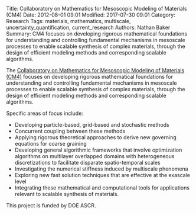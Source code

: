 Title: Collaboratory on Mathematics for Mesoscopic Modeling of Materials (CM4)
Date: 2012-08-01 09:01
Modified: 2017-07-30 09:01
Category: Research
Tags: materials, mathematics, multiscale, uncertainty_quantification, current_research
Authors: Nathan Baker
Summary: CM4 focuses on developing rigorous mathematical foundations for understanding and controlling fundamental mechanisms in mesoscale processes to enable scalable synthesis of complex materials, through the design of efficient modeling methods and corresponding scalable algorithms.

The [Collaboratory on Mathematics for Mesoscopic Modeling of Materials (CM4)](http://www.pnnl.gov/computing/cm4/) focuses on developing rigorous mathematical foundations for understanding and controlling fundamental mechanisms in mesoscale processes to enable scalable synthesis of complex materials, through the design of efficient modeling methods and corresponding scalable algorithms.

Specific areas of focus include:

* Developing particle-based, grid-based and stochastic methods
* Concurrent coupling between these methods
* Applying rigorous theoretical approaches to derive new governing equations for coarse graining
* Developing general algorithmic frameworks that involve optimization algorithms on multilayer overlapped domains with heterogeneous discretizations to facilitate disparate spatio-temporal scales
* Investigating the numerical stiffness induced by multiscale phenomena
* Exploring new fast solution techniques that are effective at the exascale level
* Integrating these mathematical and computational tools for applications relevant to scalable synthesis of materials.

This project is funded by DOE ASCR.
